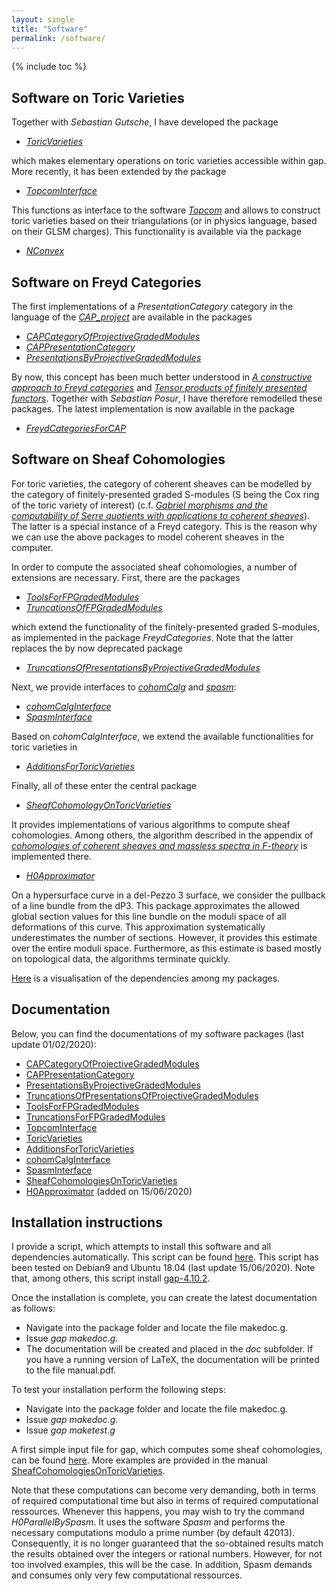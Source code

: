 ```yaml
---
layout: single
title: "Software"
permalink: /software/
---
```


{% include toc %}

## Software on Toric Varieties

Together with *Sebastian Gutsche*, I have developed the package

* [*ToricVarieties*](https://github.com/homalg-project/homalg_project/tree/master/ToricVarieties)

which makes elementary operations on toric varieties accessible within gap. More recently, it has been extended by the package

* [*TopcomInterface*](https://github.com/homalg-project/TopcomInterface)

This functions as interface to the software [*Topcom*](http://www.rambau.wm.uni-bayreuth.de/TOPCOM/) and allows to construct toric varieties based on their triangulations (or in physics language, based on their GLSM charges). This functionality is available via the package

* [*NConvex*](https://github.com/homalg-project/NConvex/graphs/contributors)



## Software on Freyd Categories

The first implementations of a *PresentationCategory* category in the language of the [*CAP_project*](https://homalg-project.github.io/CAP_project/) are available in the packages

* [*CAPCategoryOfProjectiveGradedModules*](https://github.com/homalg-project/CAPCategoryOfProjectiveGradedModules)
* [*CAPPresentationCategory*](https://github.com/homalg-project/CAPPresentationCategory)
* [*PresentationsByProjectiveGradedModules*](https://github.com/homalg-project/PresentationsByProjectiveGradedModules)

By now, this concept has been much better understood in [*A constructive approach to Freyd categories*](https://arxiv.org/abs/1712.03492) and [*Tensor products of finitely presented functors*](https://arxiv.org/abs/1909.00172). Together with *Sebastian Posur*, I have therefore remodelled these packages. The latest implementation is now available in the package

* [*FreydCategoriesForCAP*](https://github.com/homalg-project/CAP_project/tree/master/FreydCategoriesForCAP)



## Software on Sheaf Cohomologies

For toric varieties, the category of coherent sheaves can be modelled by the category of finitely-presented graded S-modules (S being the Cox ring of the toric variety of interest) (c.f. [*Gabriel morphisms and the computability of Serre quotients with applications to coherent sheaves*](https://arxiv.org/abs/1409.2028)). The latter is a special instance of a Freyd category. This is the reason why we can use the above packages to model coherent sheaves in the computer.

In order to compute the associated sheaf cohomologies, a number of extensions are necessary. First, there are the packages

* [*ToolsForFPGradedModules*](https://github.com/homalg-project/SheafCohomologyOnToricVarieties/tree/master/ToolsForFPGradedModules)
* [*TruncationsOfFPGradedModules*](https://github.com/homalg-project/SheafCohomologyOnToricVarieties/tree/master/TruncationsOfFPGradedModules)

which extend the functionality of the finitely-presented graded S-modules, as implemented in the package *FreydCategories*. Note that the latter replaces the by now deprecated package

* [*TruncationsOfPresentationsByProjectiveGradedModules*](https://github.com/homalg-project/TruncationsOfPresentationsByProjectiveGradedModules)

Next, we provide interfaces to [*cohomCalg*](https://benjaminjurke.com/academia-and-research/cohomcalg) and [*spasm*](https://github.com/cbouilla/spasm):

* [*cohomCalgInterface*](https://github.com/homalg-project/SheafCohomologyOnToricVarieties/tree/master/cohomCalgInterface)
* [*SpasmInterface*](https://github.com/homalg-project/SheafCohomologyOnToricVarieties/tree/master/SpasmInterface)

Based on *cohomCalgInterface*, we extend the available functionalities for toric varieties in

* [*AdditionsForToricVarieties*](https://github.com/homalg-project/SheafCohomologyOnToricVarieties/tree/master/AdditionsForToricVarieties)

Finally, all of these enter the central package

* [*SheafCohomologyOnToricVarieties*](https://github.com/homalg-project/SheafCohomologyOnToricVarieties/tree/master/SheafCohomologyOnToricVarieties)

It provides implementations of various algorithms to compute sheaf cohomologies. Among others, the algorithm described in the appendix of [*cohomologies of coherent sheaves and massless spectra in F-theory*](https://arxiv.org/abs/1802.08860) is implemented there. 

* [*H0Approximator*](https://github.com/homalg-project/SheafCohomologyOnToricVarieties/tree/master/H0Approximator)

On a hypersurface curve in a del-Pezzo 3 surface, we consider the pullback of a line bundle from the dP3. This package approximates the allowed global section values for this line bundle on the moduli space of all deformations of this curve. This approximation systematically underestimates the number of sections. However, it provides this estimate over the entire moduli space. Furthermore, as this estimate is based mostly on topological data, the algorithms terminate quickly.

[Here](/SoftwarePackages.pdf) is a visualisation of the dependencies among my packages.


## Documentation

Below, you can find the documentations of my software packages (last update 01/02/2020):

* [CAPCategoryOfProjectiveGradedModules](/CAPCategoryOfProjectiveGradedModules.pdf)
* [CAPPresentationCategory](/CAPPresentationCategory.pdf)
* [PresentationsByProjectiveGradedModules](/PresentationsByProjectiveGradedModules.pdf)
* [TruncationsOfPresentationsOfProjectiveGradedModules](/TruncationsOfPresentationsOfProjectiveGradedModules.pdf)
* [ToolsForFPGradedModules](/ToolsForFPGradedModules.pdf)
* [TruncationsForFPGradedModules](/TruncationsForFPGradedModules.pdf)
* [TopcomInterface](/TopcomInterface.pdf)
* [ToricVarieties](/ToricVarieties.pdf)
* [AdditionsForToricVarieties](/AdditionsForToricVarieties.pdf)
* [cohomCalgInterface](/cohomCalgInterface.pdf)
* [SpasmInterface](/SpasmInterface.pdf)
* [SheafCohomologiesOnToricVarieties](/SheafCohomologiesOnToricVarieties.pdf)
* [H0Approximator](/H0Approximator.pdf) (added on 15/06/2020)

## Installation instructions

I provide a script, which attempts to install this software and all dependencies automatically. This script can be found [here](/Install.sh). This script has been tested on Debian9 and Ubuntu 18.04 (last update 15/06/2020). Note that, among others, this script install [gap-4.10.2](https://www.gap-system.org/Releases/4.10.2.html).

Once the installation is complete, you can create the latest documentation as follows:

* Navigate into the package folder and locate the file makedoc.g.
* Issue *gap makedoc.g*.
* The documentation will be created and placed in the *doc* subfolder. If you have a running version of LaTeX, the documentation will be printed to the file manual.pdf.

To test your installation perform the following steps:

* Navigate into the package folder and locate the file makedoc.g.
* Issue *gap makedoc.g*.
* Issue *gap maketest.g*

A first simple input file for gap, which computes some sheaf cohomologies, can be found [here](/example.g). More examples are provided in the manual [SheafCohomologiesOnToricVarieties](/SheafCohomologiesOnToricVarieties.pdf).

Note that these computations can become very demanding, both in terms of required computational time but also in terms of required computational ressources. Whenever this happens, you may wish to try the command *H0ParallelBySpasm*. It uses the software *Spasm* and performs the necessary computations modulo a prime number (by default 42013). Consequently, it is no longer guaranteed that the so-obtained results match the results obtained over the integers or rational numbers. However, for not too involved examples, this will be the case. In addition, Spasm demands and consumes only very few computational ressources.
